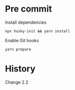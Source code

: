 # Pre commit

Install dependencies

```bash
npx husky-init && yarn install
```

Enable Git hooks

```bash
yarn prepare
```

# History

Change 2.2
